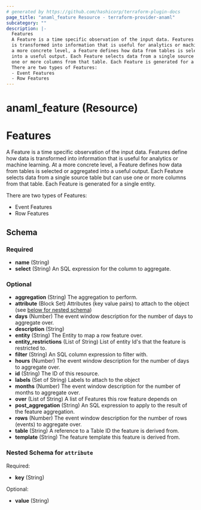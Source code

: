 ```yaml
---
# generated by https://github.com/hashicorp/terraform-plugin-docs
page_title: "anaml_feature Resource - terraform-provider-anaml"
subcategory: ""
description: |-
  Features
  A Feature is a time specific observation of the input data. Features define how data
  is transformed into information that is useful for analytics or machine learning. At
  a more concrete level, a Feature defines how data from tables is selected or aggregated
  into a useful output. Each Feature selects data from a single source table but can use
  one or more columns from that table. Each Feature is generated for a single entity.
  There are two types of Features:
  - Event Features
  - Row Features
---
```


# anaml_feature (Resource)

# Features

A Feature is a time specific observation of the input data. Features define how data
is transformed into information that is useful for analytics or machine learning. At
a more concrete level, a Feature defines how data from tables is selected or aggregated
into a useful output. Each Feature selects data from a single source table but can use
one or more columns from that table. Each Feature is generated for a single entity.

There are two types of Features:
- Event Features
- Row Features



<!-- schema generated by tfplugindocs -->
## Schema

### Required

- **name** (String)
- **select** (String) An SQL expression for the column to aggregate.

### Optional

- **aggregation** (String) The aggregation to perform.
- **attribute** (Block Set) Attributes (key value pairs) to attach to the object (see [below for nested schema](#nestedblock--attribute))
- **days** (Number) The event window description for the number of days to aggregate over.
- **description** (String)
- **entity** (String) The Entity to map a row feature over.
- **entity_restrictions** (List of String) List of entity Id's that the feature is restricted to.
- **filter** (String) An SQL column expression to filter with.
- **hours** (Number) The event window description for the number of days to aggregate over.
- **id** (String) The ID of this resource.
- **labels** (Set of String) Labels to attach to the object
- **months** (Number) The event window description for the number of months to aggregate over.
- **over** (List of String) A list of Features this row feature depends on
- **post_aggregation** (String) An SQL expression to apply to the result of the feature aggregation.
- **rows** (Number) The event window description for the number of rows (events) to aggregate over.
- **table** (String) A reference to a Table ID the feature is derived from.
- **template** (String) The feature template this feature is derived from.

<a id="nestedblock--attribute"></a>
### Nested Schema for `attribute`

Required:

- **key** (String)

Optional:

- **value** (String)


